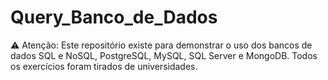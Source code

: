 # Query_Banco_de_Dados
⚠️ Atenção: Este repositório existe para demonstrar o uso dos bancos de dados SQL e NoSQL, PostgreSQL, MySQL, SQL Server e MongoDB. Todos os exercícios foram tirados de universidades.
